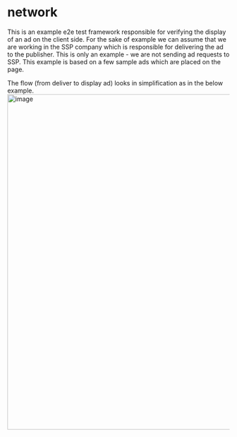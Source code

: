 # network

This is an example e2e test framework responsible for verifying the display of an ad on the client side.
For the sake of example we can assume that we are working in the SSP company which is responsible for delivering the ad to the publisher.
This is only an example - we are not sending ad requests to SSP. This example is based on a few sample ads which are placed on the page.

The flow (from deliver to display ad) looks in simplification as in the below example.
<img width="760" alt="image" src="https://github.com/hubzaj/network/assets/89909315/1cb055ec-932b-4b2f-a8b8-ee898fba2aa7">
